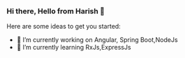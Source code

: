 ### Hi there, Hello from Harish 👋



Here are some ideas to get you started:

- 🔭 I’m currently working on Angular, Spring Boot,NodeJs
- 🌱 I’m currently learning RxJs,ExpressJs

